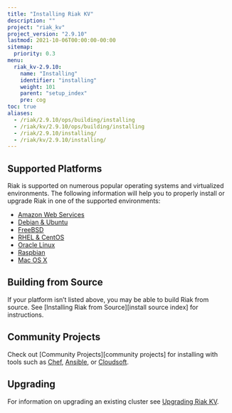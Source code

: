 ```yaml
---
title: "Installing Riak KV"
description: ""
project: "riak_kv"
project_version: "2.9.10"
lastmod: 2021-10-06T00:00:00-00:00
sitemap:
  priority: 0.3
menu:
  riak_kv-2.9.10:
    name: "Installing"
    identifier: "installing"
    weight: 101
    parent: "setup_index"
    pre: cog
toc: true
aliases:
  - /riak/2.9.10/ops/building/installing
  - /riak/kv/2.9.10/ops/building/installing
  - /riak/2.9.10/installing/
  - /riak/kv/2.9.10/installing/
---
```


[install mac osx]: {{<baseurl>}}riak/kv/2.9.10/setup/installing/mac-osx
[install aws]: {{<baseurl>}}riak/kv/2.9.10/setup/installing/amazon-web-services
[install debian & ubuntu]: {{<baseurl>}}riak/kv/2.9.10/setup/installing/debian-ubuntu
[install raspbian]: {{<baseurl>}}riak/kv/3.0.1/setup/installing/debian-ubuntu/#raspbian-bullseye
[install freebsd]: {{<baseurl>}}riak/kv/2.9.10/setup/installing/freebsd
[install oracle linux]: {{<baseurl>}}riak/kv/2.9.10/setup/installing/oracle-linux
[install rhel & centos]: {{<baseurl>}}riak/kv/2.9.10/setup/installing/rhel-centos
[upgrade index]: {{<baseurl>}}riak/kv/2.9.10/setup/upgrading

## Supported Platforms

Riak is supported on numerous popular operating systems and virtualized
environments. The following information will help you to
properly install or upgrade Riak in one of the supported environments:

  * [Amazon Web Services][install aws]
  * [Debian & Ubuntu][install debian & ubuntu]
  * [FreeBSD][install freebsd]
  * [RHEL & CentOS][install rhel & centos]
  * [Oracle Linux][install oracle linux]
  * [Raspbian][install raspbian]
  * [Mac OS X][install mac osx]

## Building from Source

If your platform isn’t listed above, you may be able to build Riak from source. See [Installing Riak from Source][install source index] for instructions.

## Community Projects

Check out [Community Projects][community projects] for installing with tools such as [Chef](https://www.chef.io/chef/), [Ansible](http://www.ansible.com/), or [Cloudsoft](http://www.cloudsoftcorp.com/).

## Upgrading

For information on upgrading an existing cluster see [Upgrading Riak KV][upgrade index].

